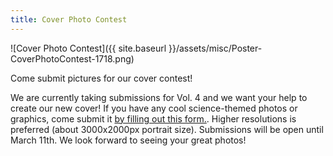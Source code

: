 ```yaml
---
title: Cover Photo Contest
---
```

![Cover Photo Contest]({{ site.baseurl }}/assets/misc/Poster-CoverPhotoContest-1718.png)

Come submit pictures for our cover contest!

We are currently taking submissions for Vol. 4 and we want your help to create our new cover! If you have any cool science-themed photos or graphics, come submit it [by filling out this form.](https://goo.gl/forms/8GWR1niQuC0y1dOg2). Higher resolutions is preferred (about 3000x2000px portrait size). Submissions will be open until March 11th. We look forward to seeing your great photos!
